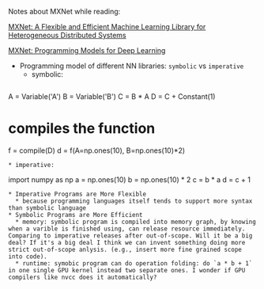 Notes about MXNet while reading:

[MXNet: A Flexible and Efficient Machine Learning Library for Heterogeneous Distributed Systems](http://www.cs.cmu.edu/~muli/file/mxnet-learning-sys.pdf)

[MXNet: Programming Models for Deep Learning](http://mxnet.readthedocs.org/en/latest/program_model.html)

* Programming model of different NN libraries: `symbolic` vs `imperative`
  * symbolic:
  ```
A = Variable('A')
B = Variable('B')
C = B * A
D = C + Constant(1)
# compiles the function
f = compile(D)
d = f(A=np.ones(10), B=np.ones(10)*2)
  ```
  * imperative:
  ```
import numpy as np
a = np.ones(10)
b = np.ones(10) * 2
c = b * a
d = c + 1
  ```
  * Imperative Programs are More Flexible
    * because programming languages itself tends to support more syntax than symbolic language
  * Symbolic Programs are More Efficient
    * memory: symbolic program is compiled into memory graph, by knowing when a varible is finished using, can release resource immediately. Comparing to imperative releases after out-of-scope. Will it be a big deal? If it's a big deal I think we can invent something doing more strict out-of-scope anlysis. (e.g., insert more fine grained scope into code).
    * runtime: symobic program can do operation folding: do `a * b + 1` in one single GPU kernel instead two separate ones. I wonder if GPU compilers like nvcc does it automatically?
